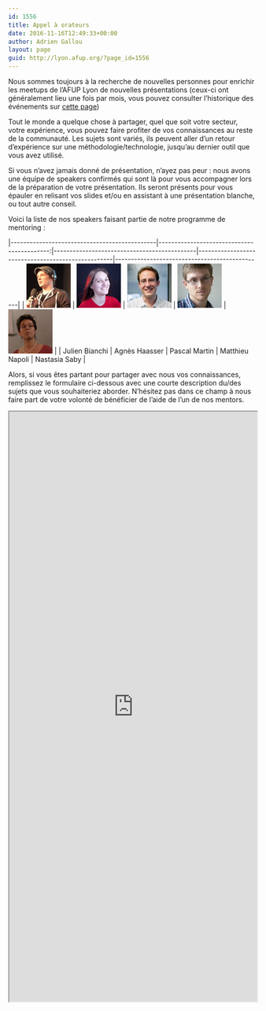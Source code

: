 ```yaml
---
id: 1556
title: Appel à orateurs
date: 2016-11-16T12:49:33+00:00
author: Adrien Gallou
layout: page
guid: http://lyon.afup.org/?page_id=1556
---
```

Nous sommes toujours à la recherche de nouvelles personnes pour enrichir les meetups de l&rsquo;AFUP Lyon de nouvelles présentations (ceux-ci ont généralement lieu une fois par mois, vous pouvez consulter l&rsquo;historique des événements sur [cette page](http://lyon.afup.org/historique/))

Tout le monde a quelque chose à partager, quel que soit votre secteur, votre expérience, vous pouvez faire profiter de vos connaissances au reste de la communauté. Les sujets sont variés, ils peuvent aller d&rsquo;un retour d&rsquo;expérience sur une méthodologie/technologie, jusqu&rsquo;au dernier outil que vous avez utilisé.

Si vous n&rsquo;avez jamais donné de présentation, n&rsquo;ayez pas peur : nous avons une équipe de speakers confirmés qui sont là pour vous accompagner lors de la préparation de votre présentation. Ils seront présents pour vous épauler en relisant vos slides et/ou en assistant à une présentation blanche, ou tout autre conseil.

Voici la liste de nos speakers faisant partie de notre programme de mentoring :


|----------------------------------------------|-------------------------------------------:|---------------------------------------------|---------------------------------------------------|-----------------------------------------------|
| ![Julien Bianchi](/files/2016/11/julien.jpg) | ![Agnès Haasser](/files/2016/11/agnes.jpg) | ![Pascal Martin](/files/2016/11/pascal.jpg) | ![Matthieu Napoli](/files/2016/11/matthieu.jpg)   | ![Nastasia Saby](/files/2016/11/nastasia.jpg) |
| Julien Bianchi                               |  Agnès Haasser                             | Pascal Martin                               | Matthieu Napoli                                   | Nastasia Saby                                 |


Alors, si vous êtes partant pour partager avec nous vos connaissances, remplissez le formulaire ci-dessous avec une courte description du/des sujets que vous souhaiteriez aborder. N&rsquo;hésitez pas dans ce champ à nous faire part de votre volonté de bénéficier de l&rsquo;aide de l&rsquo;un de nos mentors.

<iframe src="https://docs.google.com/forms/d/e/1FAIpQLSdGXowNmETdRslMe2_ChUF5-uiDZ2G6VC88jUcFskcsroj8Tg/viewform" style="width:100%;min-height:1200px"></iframe>

